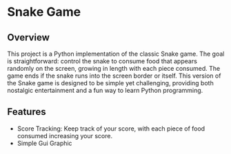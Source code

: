 # Snake Game
## Overview 
This project is a Python implementation of the classic Snake game. The goal is straightforward: control the snake to consume food that appears randomly on the screen, growing in length with each piece consumed. The game ends if the snake runs into the screen border or itself. This version of the Snake game is designed to be simple yet challenging, providing both nostalgic entertainment and a fun way to learn Python programming.
## Features
- Score Tracking: Keep track of your score, with each piece of food consumed increasing your score.
- Simple Gui Graphic
